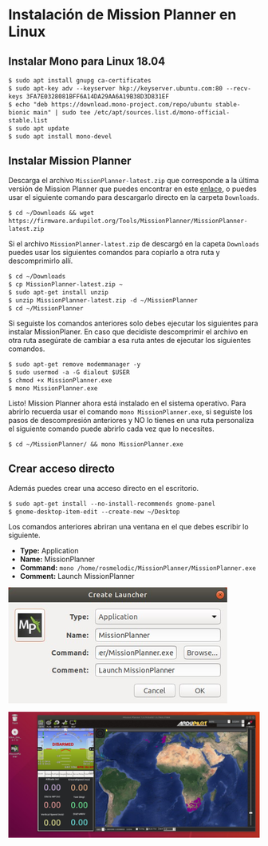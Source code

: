 # Instalación de Mission Planner en Linux

## Instalar Mono para Linux 18.04

    $ sudo apt install gnupg ca-certificates
    $ sudo apt-key adv --keyserver hkp://keyserver.ubuntu.com:80 --recv-keys 3FA7E0328081BFF6A14DA29AA6A19B38D3D831EF
    $ echo "deb https://download.mono-project.com/repo/ubuntu stable-bionic main" | sudo tee /etc/apt/sources.list.d/mono-official-stable.list
    $ sudo apt update
    $ sudo apt install mono-devel

## Instalar Mission Planner

Descarga el archivo `MissionPlanner-latest.zip` que corresponde a la última versión de Mission Planner que puedes encontrar en este [enlace](https://firmware.ardupilot.org/Tools/MissionPlanner/), o puedes usar el siguiente comando para descargarlo directo en la carpeta `Downloads`.

    $ cd ~/Downloads && wget https://firmware.ardupilot.org/Tools/MissionPlanner/MissionPlanner-latest.zip

Si el archivo `MissionPlanner-latest.zip` de descargó en la capeta `Downloads` puedes usar los siguientes comandos para copiarlo a otra ruta y descomprimirlo allí.

    $ cd ~/Downloads
    $ cp MissionPlanner-latest.zip ~
    $ sudo apt-get install unzip
    $ unzip MissionPlanner-latest.zip -d ~/MissionPlanner
    $ cd ~/MissionPlanner

Si seguiste los comandos anteriores solo debes ejecutar los siguientes para instalar MissionPlaner. En caso que decidiste descomprimir el archivo en otra ruta asegúrate de cambiar a esa ruta antes de ejecutar los siguientes comandos.

    $ sudo apt-get remove modemmanager -y
    $ sudo usermod -a -G dialout $USER
    $ chmod +x MissionPlanner.exe
    $ mono MissionPlanner.exe

Listo! Mission Planner ahora está instalado en el sistema operativo. Para abrirlo recuerda usar el comando `mono MissionPlanner.exe`, si seguiste los pasos de descompresión anteriores y NO lo tienes en una ruta personaliza el siguiente comando puede abrirlo cada vez que lo necesites.

    $ cd ~/MissionPlanner/ && mono MissionPlanner.exe

## Crear acceso directo

Además puedes crear una acceso directo en el escritorio.

    $ sudo apt-get install --no-install-recommends gnome-panel
    $ gnome-desktop-item-edit --create-new ~/Desktop

Los comandos anteriores abriran una ventana en el que debes escribir lo siguiente.

- **Type:** Application
- **Name:** MissionPlanner
- **Command:** `mono /home/rosmelodic/MissionPlanner/MissionPlanner.exe`
- **Comment:** Launch MissionPlanner

![MissionPlanner Launcher](./04_MissionPlanner/01_launcher.jpg)

![MissionPlanner](./04_MissionPlanner/02_mission_planner_launch.jpg)
